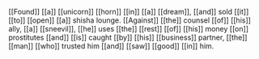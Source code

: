 [[Found]] [[a]] [[unicorn]] [[horn]] [[in]] [[a]] [[dream]], [[and]] sold [[it]] [[to]] [[open]] [[a]] shisha lounge. [[Against]] [[the]] counsel [[of]] [[his]] ally, [[a]] [[sneevil]], [[he]] uses [[the]] [[rest]] [[of]] [[his]] money [[on]] prostitutes [[and]] [[is]] caught [[by]] [[his]] [[business]] partner, [[the]] [[man]] [[who]] trusted him [[and]] [[saw]] [[good]] [[in]] him.